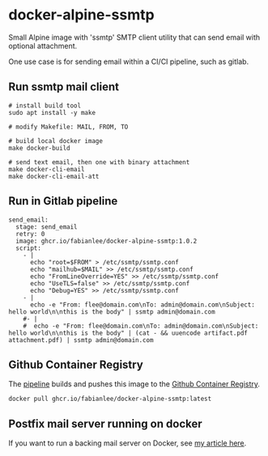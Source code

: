 # docker-alpine-ssmtp

Small Alpine image with 'ssmtp' SMTP client utility that can send email with optional attachment.

One use case is for sending email within a CI/CI pipeline, such as gitlab.

## Run ssmtp mail client

```
# install build tool
sudo apt install -y make

# modify Makefile: MAIL, FROM, TO

# build local docker image
make docker-build

# send text email, then one with binary attachment
make docker-cli-email
make docker-cli-email-att
```

## Run in Gitlab pipeline

```
send_email:
  stage: send_email
  retry: 0
  image: ghcr.io/fabianlee/docker-alpine-ssmtp:1.0.2
  script:
    - |
      echo "root=$FROM" > /etc/ssmtp/ssmtp.conf
      echo "mailhub=$MAIL" >> /etc/ssmtp/ssmtp.conf
      echo "FromLineOverride=YES" >> /etc/ssmtp/ssmtp.conf
      echo "UseTLS=false" >> /etc/ssmtp/ssmtp.conf
      echo "Debug=YES" >> /etc/ssmtp/ssmtp.conf
    - |
      echo -e "From: flee@domain.com\nTo: admin@domain.com\nSubject: hello world\n\nthis is the body" | ssmtp admin@domain.com
    #- |
    #  echo -e "From: flee@domain.com\nTo: admin@domain.com\nSubject: hello world\n\nthis is the body" | (cat - && uuencode artifact.pdf attachment.pdf) | ssmtp admin@domain.com
```

## Github Container Registry

The [pipeline](.github/workflows/github-actions-buildOCI.yml) builds and pushes this image to the [Github Container Registry](https://github.com/fabianlee/docker-alpine-ssmtp/pkgs/container/docker-alpine-ssmtp).

```
docker pull ghcr.io/fabianlee/docker-alpine-ssmtp:latest
```

## Postfix mail server running on docker

If you want to run a backing mail server on Docker, see [my article here](https://fabianlee.org/2019/10/23/docker-running-a-postfix-container-for-testing-mail-during-development/).

